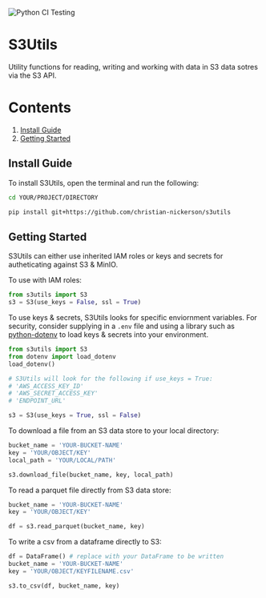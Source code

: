 ![Python CI Testing](https://github.com/christian-nickerson/s3utils/actions/workflows/python-ci.yml/badge.svg)

# S3Utils
Utility functions for reading, writing and working with data in S3 data sotres via the S3 API.

# Contents
1. [Install Guide](#install)
2. [Getting Started](#getting_started)

## Install Guide <a name="install"></a>
To install S3Utils, open the terminal and run the following:
``` zsh
cd YOUR/PROJECT/DIRECTORY

pip install git+https://github.com/christian-nickerson/s3utils
```

## Getting Started <a name="getting_started"></a>
S3Utils can either use inherited IAM roles or keys and secrets for autheticating against S3 & MinIO.

To use with IAM roles:
``` python
from s3utils import S3
s3 = S3(use_keys = False, ssl = True)
``` 

To use keys & secrets, S3Utils looks for specific enviornment variables. For security, consider supplying in a `.env` file and using a library such as [python-dotenv](https://pypi.org/project/python-dotenv/) to load keys & secrets into your environment.
``` python
from s3utils import S3
from dotenv import load_dotenv
load_dotenv()

# S3Utils will look for the following if use_keys = True:
# 'AWS_ACCESS_KEY_ID'
# 'AWS_SECRET_ACCESS_KEY'
# 'ENDPOINT_URL'

s3 = S3(use_keys = True, ssl = False)
``` 

To download a file from an S3 data store to your local directory:
``` python
bucket_name = 'YOUR-BUCKET-NAME'
key = 'YOUR/OBJECT/KEY'
local_path = 'YOUR/LOCAL/PATH'

s3.download_file(bucket_name, key, local_path)
```

To read a parquet file directly from S3 data store:
``` python
bucket_name = 'YOUR-BUCKET-NAME'
key = 'YOUR/OBJECT/KEY'

df = s3.read_parquet(bucket_name, key)
```

To write a csv from a dataframe directly to S3:
``` python
df = DataFrame() # replace with your DataFrame to be written
bucket_name = 'YOUR-BUCKET-NAME'
key = 'YOUR/OBJECT/KEYFILENAME.csv'

s3.to_csv(df, bucket_name, key)
```
